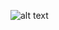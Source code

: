 ![alt text](https://raw.LucasRich/RealEstateManager/blob/master/Project_image/Screenshot_2019-09-01-16-54-44-494_com.openclassrooms.realestatemanager.png)
